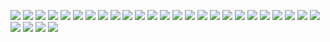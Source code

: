![](./Screenshot%202021-10-26%20095914.png)
![](./Screenshot%202021-10-26%20100029.png)
![](./Screenshot%202021-10-26%20100107.png)
![](./Screenshot%202021-10-26%20100133.png)
![](./Screenshot%202021-10-26%20100210.png)
![](./Screenshot%202021-10-26%20100230.png)
![](./Screenshot%202021-10-26%20100255.png)
![](./Screenshot%202021-10-26%20100425.png)
![](./Screenshot%202021-10-26%20100451.png)
![](./Screenshot%202021-10-26%20100534.png)
![](./Screenshot%202021-10-26%20100557.png)
![](./Screenshot%202021-10-26%20100612.png)
![](./Screenshot%202021-10-26%20100701.png)
![](./Screenshot%202021-10-26%20100736.png)
![](./Screenshot%202021-10-26%20100848.png)
![](./Screenshot%202021-10-26%20100859.png)
![](./Screenshot%202021-10-26%20100929.png)
![](./Screenshot%202021-10-26%20101017.png)
![](./Screenshot%202021-10-26%20101045.png)
![](./Screenshot%202021-10-26%20101137.png)
![](./Screenshot%202021-10-26%20101230.png)
![](./Screenshot%202021-10-26%20101302.png)
![](./Screenshot%202021-10-26%20101336.png)
![](./Screenshot%202021-10-26%20101403.png)
![](./Screenshot%202021-10-26%20101439.png)
![](./Screenshot%202021-10-27%20212830.png)
![](./Screenshot%202021-10-27%20213519.png)
![](./Screenshot%202021-10-27%20213531.png)
![](./Screenshot%202021-10-27%20215254.png)